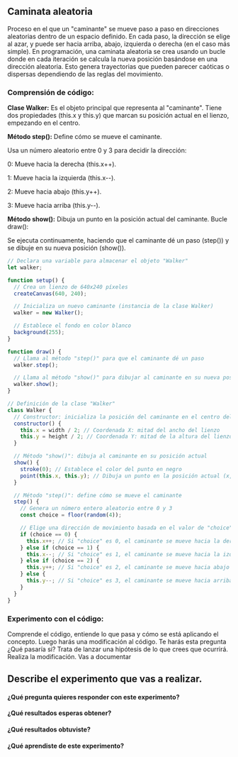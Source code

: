 ## Caminata aleatoria
Proceso en el que un "caminante" se mueve paso a paso en direcciones aleatorias dentro de un espacio definido. En cada paso, la dirección se elige al azar, y puede ser hacia arriba, abajo, izquierda o derecha (en el caso más simple).
En programación, una caminata aleatoria se crea usando un bucle donde en cada iteración se calcula la nueva posición basándose en una dirección aleatoria. Esto genera trayectorias que pueden parecer caóticas o dispersas dependiendo de las reglas del movimiento.

### Comprensión de código: 

**Clase Walker:**
Es el objeto principal que representa al "caminante".
Tiene dos propiedades (this.x y this.y) que marcan su posición actual en el lienzo, empezando en el centro.

**Método step():**
Define cómo se mueve el caminante.

Usa un número aleatorio entre 0 y 3 para decidir la dirección:

0: Mueve hacia la derecha (this.x++).

1: Mueve hacia la izquierda (this.x--).

2: Mueve hacia abajo (this.y++).

3: Mueve hacia arriba (this.y--).

**Método show():**
Dibuja un punto en la posición actual del caminante.
Bucle draw():

Se ejecuta continuamente, haciendo que el caminante dé un paso (step()) y se dibuje en su nueva posición (show()).

```js
// Declara una variable para almacenar el objeto "Walker"
let walker;

function setup() {
  // Crea un lienzo de 640x240 píxeles
  createCanvas(640, 240);

  // Inicializa un nuevo caminante (instancia de la clase Walker)
  walker = new Walker();

  // Establece el fondo en color blanco
  background(255);
}

function draw() {
  // Llama al método "step()" para que el caminante dé un paso
  walker.step();

  // Llama al método "show()" para dibujar al caminante en su nueva posición
  walker.show();
}

// Definición de la clase "Walker"
class Walker {
  // Constructor: inicializa la posición del caminante en el centro del lienzo
  constructor() {
    this.x = width / 2; // Coordenada X: mitad del ancho del lienzo
    this.y = height / 2; // Coordenada Y: mitad de la altura del lienzo
  }

  // Método "show()": dibuja al caminante en su posición actual
  show() {
    stroke(0); // Establece el color del punto en negro
    point(this.x, this.y); // Dibuja un punto en la posición actual (x, y)
  }

  // Método "step()": define cómo se mueve el caminante
  step() {
    // Genera un número entero aleatorio entre 0 y 3
    const choice = floor(random(4));

    // Elige una dirección de movimiento basada en el valor de "choice"
    if (choice == 0) {
      this.x++; // Si "choice" es 0, el caminante se mueve hacia la derecha (aumenta X)
    } else if (choice == 1) {
      this.x--; // Si "choice" es 1, el caminante se mueve hacia la izquierda (disminuye X)
    } else if (choice == 2) {
      this.y++; // Si "choice" es 2, el caminante se mueve hacia abajo (aumenta Y)
    } else {
      this.y--; // Si "choice" es 3, el caminante se mueve hacia arriba (disminuye Y)
    }
  }
}
```

### Experimento con el código:

Comprende el código, entiende lo que pasa y cómo se está aplicando el concepto.
Luego harás una modificación al código. Te harás esta pregunta ¿Qué pasaría si?
Trata de lanzar una hipótesis de lo que crees que ocurrirá.
Realiza la modificación.
Vas a documentar

## Describe el experimento que vas a realizar.

#### ¿Qué pregunta quieres responder con este experimento?
#### ¿Qué resultados esperas obtener?
#### ¿Qué resultados obtuviste?
#### ¿Qué aprendiste de este experimento?

